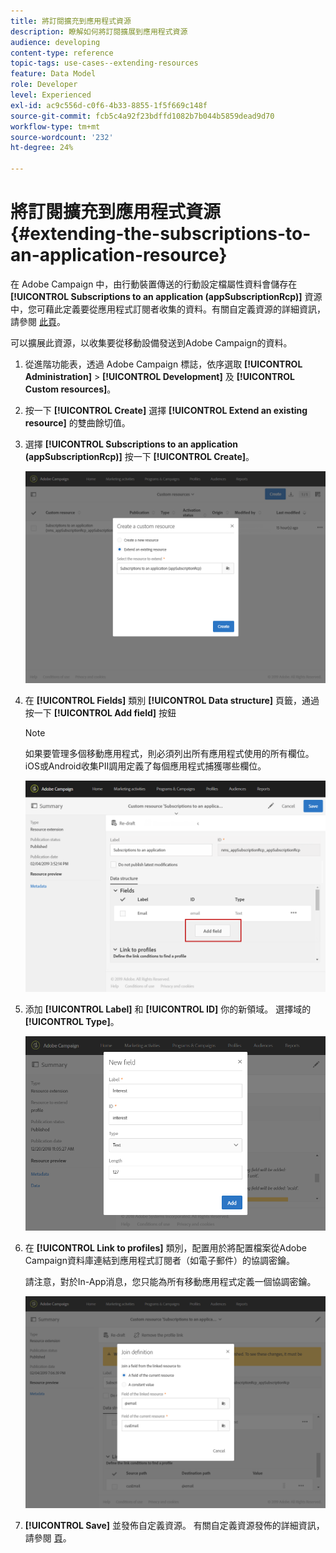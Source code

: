 ```yaml
---
title: 將訂閱擴充到應用程式資源
description: 瞭解如何將訂閱擴展到應用程式資源
audience: developing
content-type: reference
topic-tags: use-cases--extending-resources
feature: Data Model
role: Developer
level: Experienced
exl-id: ac9c556d-c0f6-4b33-8855-1f5f669c148f
source-git-commit: fcb5c4a92f23bdffd1082b7b044b5859dead9d70
workflow-type: tm+mt
source-wordcount: '232'
ht-degree: 24%

---
```


# 將訂閱擴充到應用程式資源{#extending-the-subscriptions-to-an-application-resource}

在 Adobe Campaign 中，由行動裝置傳送的行動設定檔屬性資料會儲存在 **[!UICONTROL Subscriptions to an application (appSubscriptionRcp)]** 資源中，您可藉此定義要從應用程式訂閱者收集的資料。有關自定義資源的詳細資訊，請參閱 [此頁](../../developing/using/key-steps-to-add-a-resource.md)。

可以擴展此資源，以收集要從移動設備發送到Adobe Campaign的資料。

1. 從進階功能表，透過 Adobe Campaign 標誌，依序選取 **[!UICONTROL Administration]** > **[!UICONTROL Development]** 及 **[!UICONTROL Custom resources]**。
1. 按一下 **[!UICONTROL Create]** 選擇 **[!UICONTROL Extend an existing resource]** 的雙曲餘切值。
1. 選擇 **[!UICONTROL Subscriptions to an application (appSubscriptionRcp)]** 按一下 **[!UICONTROL Create]**。

   ![](assets/in_app_personal_data_4.png)

1. 在 **[!UICONTROL Fields]** 類別 **[!UICONTROL Data structure]** 頁籤，通過按一下 **[!UICONTROL Add field]** 按鈕

   >[!NOTE]
   >
   >如果要管理多個移動應用程式，則必須列出所有應用程式使用的所有欄位。 iOS或Android收集PII調用定義了每個應用程式捕獲哪些欄位。

   ![](assets/in_app_personal_data.png)

1. 添加 **[!UICONTROL Label]** 和 **[!UICONTROL ID]** 你的新領域。 選擇域的 **[!UICONTROL Type]**。

   ![](assets/schema_extension_uc9.png)

1. 在 **[!UICONTROL Link to profiles]** 類別，配置用於將配置檔案從Adobe Campaign資料庫連結到應用程式訂閱者（如電子郵件）的協調密鑰。

   請注意，對於In-App消息，您只能為所有移動應用程式定義一個協調密鑰。

   ![](assets/in_app_personal_data_3.png)

1. **[!UICONTROL Save]** 並發佈自定義資源。 有關自定義資源發佈的詳細資訊，請參閱 [頁](../../developing/using/updating-the-database-structure.md#publishing-a-custom-resource)。
